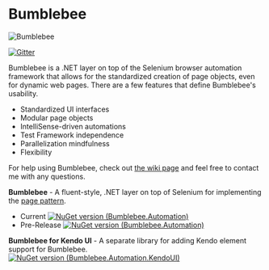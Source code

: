 <html>
<script>
  ((window.gitter = {}).chat = {}).options = {
    room: 'Bumblebee/Discuss'
  };
</script>
<script src="https://sidecar.gitter.im/dist/sidecar.v1.js" async defer></script>
</html>

Bumblebee
=========

![Bumblebee](https://avatars1.githubusercontent.com/u/10162916?v=3&s=100 "Bumblebee")

[![Gitter](https://badges.gitter.im/Join%20Chat.svg)](https://gitter.im/Bumblebee/Discuss?utm_source=badge&utm_medium=badge&utm_campaign=pr-badge&utm_content=body_badge)

Bumblebee is a .NET layer on top of the Selenium browser automation framework that allows for the standardized creation of page objects, even for dynamic web pages. There are a few features that define Bumblebee's usability.

-   Standardized UI interfaces
-   Modular page objects
-   IntelliSense-driven automations
-   Test Framework independence
-   Parallelization mindfulness
-   Flexibility

For help using Bumblebee, check out [the wiki page](https://github.com/patrickherrmann/Bumblebee/wiki) and feel free to contact me with any questions.

**Bumblebee** - A fluent-style, .NET layer on top of Selenium for implementing the [page pattern](https://code.google.com/p/selenium/wiki/PageObjects).<br>
* Current [![NuGet version (Bumblebee.Automation)](https://img.shields.io/nuget/v/Bumblebee.Automation.svg?style=flat)](https://www.nuget.org/packages/Bumblebee.Automation/)
* Pre-Release [![NuGet version (Bumblebee.Automation)](https://img.shields.io/nuget/vpre/Bumblebee.Automation.svg?style=flat)](https://www.nuget.org/packages/Bumblebee.Automation/2.0.6-alpha)

**Bumblebee for Kendo UI** - A separate library for adding Kendo element support for Bumblebee.<br>
[![NuGet version (Bumblebee.Automation.KendoUI)](https://img.shields.io/nuget/v/Bumblebee.Automation.KendoUI.svg?style=flat)](https://www.nuget.org/packages/Bumblebee.Automation.KendoUI/)
